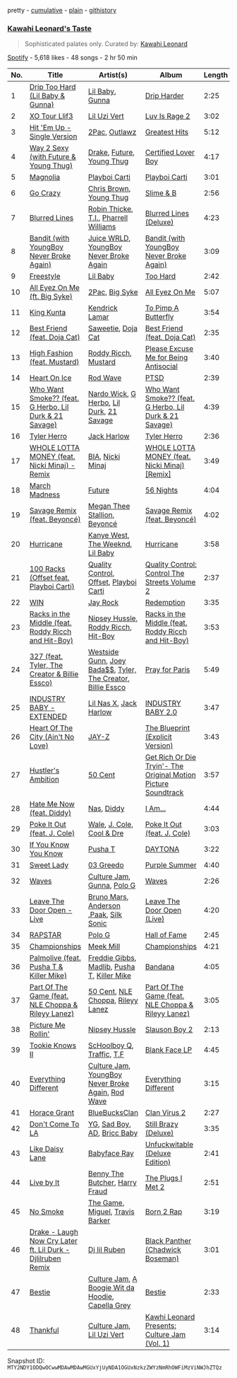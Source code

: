 pretty - [cumulative](/playlists/cumulative/37i9dQZF1DWVztgMIUG66M.md) - [plain](/playlists/plain/37i9dQZF1DWVztgMIUG66M) - [githistory](https://github.githistory.xyz/mackorone/spotify-playlist-archive/blob/main/playlists/plain/37i9dQZF1DWVztgMIUG66M)

### [Kawahi Leonard's Taste](https://open.spotify.com/playlist/37i9dQZF1DWVztgMIUG66M)

> Sophisticated palates only\. Curated by: <a href="https://open.spotify.com/artist/3NbMf2TTL0tcjISP5AFgzf?si=7GfavyvfTIKTXvIxKrVFyw">Kawahi Leonard</a>

[Spotify](https://open.spotify.com/user/spotify) - 5,618 likes - 48 songs - 2 hr 50 min

| No. | Title | Artist(s) | Album | Length |
|---|---|---|---|---|
| 1 | [Drip Too Hard \(Lil Baby & Gunna\)](https://open.spotify.com/track/78QR3Wp35dqAhFEc2qAGjE) | [Lil Baby](https://open.spotify.com/artist/5f7VJjfbwm532GiveGC0ZK), [Gunna](https://open.spotify.com/artist/2hlmm7s2ICUX0LVIhVFlZQ) | [Drip Harder](https://open.spotify.com/album/2yXnY2NiaZk9QiJJittS81) | 2:25 |
| 2 | [XO Tour Llif3](https://open.spotify.com/track/7GX5flRQZVHRAGd6B4TmDO) | [Lil Uzi Vert](https://open.spotify.com/artist/4O15NlyKLIASxsJ0PrXPfz) | [Luv Is Rage 2](https://open.spotify.com/album/733e1ZfktLSwj96X5rsMeE) | 3:02 |
| 3 | [Hit 'Em Up \- Single Version](https://open.spotify.com/track/0Z2J91b2iTGLVTZC4fKgxf) | [2Pac](https://open.spotify.com/artist/1ZwdS5xdxEREPySFridCfh), [Outlawz](https://open.spotify.com/artist/2jp3Fk52x0HbymU0lNYbSC) | [Greatest Hits](https://open.spotify.com/album/1WBZyULtlANBKed7Zf9cDP) | 5:12 |
| 4 | [Way 2 Sexy \(with Future & Young Thug\)](https://open.spotify.com/track/0k1WUmIRnG3xU6fvvDVfRG) | [Drake](https://open.spotify.com/artist/3TVXtAsR1Inumwj472S9r4), [Future](https://open.spotify.com/artist/1RyvyyTE3xzB2ZywiAwp0i), [Young Thug](https://open.spotify.com/artist/50co4Is1HCEo8bhOyUWKpn) | [Certified Lover Boy](https://open.spotify.com/album/3SpBlxme9WbeQdI9kx7KAV) | 4:17 |
| 5 | [Magnolia](https://open.spotify.com/track/1e1JKLEDKP7hEQzJfNAgPl) | [Playboi Carti](https://open.spotify.com/artist/699OTQXzgjhIYAHMy9RyPD) | [Playboi Carti](https://open.spotify.com/album/4rJgzzfFHAVFhCSt2P4I3j) | 3:01 |
| 6 | [Go Crazy](https://open.spotify.com/track/1IIKrJVP1C9N7iPtG6eOsK) | [Chris Brown](https://open.spotify.com/artist/7bXgB6jMjp9ATFy66eO08Z), [Young Thug](https://open.spotify.com/artist/50co4Is1HCEo8bhOyUWKpn) | [Slime & B](https://open.spotify.com/album/7fZKtzZAsfH0kzeTivu5TG) | 2:56 |
| 7 | [Blurred Lines](https://open.spotify.com/track/0n4bITAu0Y0nigrz3MFJMb) | [Robin Thicke](https://open.spotify.com/artist/0ZrpamOxcZybMHGg1AYtHP), [T.I.](https://open.spotify.com/artist/4OBJLual30L7gRl5UkeRcT), [Pharrell Williams](https://open.spotify.com/artist/2RdwBSPQiwcmiDo9kixcl8) | [Blurred Lines \(Deluxe\)](https://open.spotify.com/album/1eHyfkrIOVLGVnt5E4MD2j) | 4:23 |
| 8 | [Bandit \(with YoungBoy Never Broke Again\)](https://open.spotify.com/track/6Gg1gjgKi2AK4e0qzsR7sd) | [Juice WRLD](https://open.spotify.com/artist/4MCBfE4596Uoi2O4DtmEMz), [YoungBoy Never Broke Again](https://open.spotify.com/artist/7wlFDEWiM5OoIAt8RSli8b) | [Bandit \(with YoungBoy Never Broke Again\)](https://open.spotify.com/album/3t6Z2qoBVCS4NHNI25XECH) | 3:09 |
| 9 | [Freestyle](https://open.spotify.com/track/5BbdKBZO0TH0GhfxUfyhL9) | [Lil Baby](https://open.spotify.com/artist/5f7VJjfbwm532GiveGC0ZK) | [Too Hard](https://open.spotify.com/album/750APP0eKVlcgOxaZnBnVt) | 2:42 |
| 10 | [All Eyez On Me \(ft\. Big Syke\)](https://open.spotify.com/track/4VQNCzfZ3MdHEwwErNXpBo) | [2Pac](https://open.spotify.com/artist/1ZwdS5xdxEREPySFridCfh), [Big Syke](https://open.spotify.com/artist/5J32qSlWzKCdcL31B8wglv) | [All Eyez On Me](https://open.spotify.com/album/78iX7tMceN0FsnmabAtlOC) | 5:07 |
| 11 | [King Kunta](https://open.spotify.com/track/0N3W5peJUQtI4eyR6GJT5O) | [Kendrick Lamar](https://open.spotify.com/artist/2YZyLoL8N0Wb9xBt1NhZWg) | [To Pimp A Butterfly](https://open.spotify.com/album/7ycBtnsMtyVbbwTfJwRjSP) | 3:54 |
| 12 | [Best Friend \(feat\. Doja Cat\)](https://open.spotify.com/track/2etHQJxIbV0soyPhelVs9Y) | [Saweetie](https://open.spotify.com/artist/6cK3NBO6uP7hh0oyuVELFl), [Doja Cat](https://open.spotify.com/artist/5cj0lLjcoR7YOSnhnX0Po5) | [Best Friend \(feat\. Doja Cat\)](https://open.spotify.com/album/28Yv9BE6ZI6dccK0sxbEq4) | 2:35 |
| 13 | [High Fashion \(feat\. Mustard\)](https://open.spotify.com/track/07KXEDMj78x68D884wgVEm) | [Roddy Ricch](https://open.spotify.com/artist/757aE44tKEUQEqRuT6GnEB), [Mustard](https://open.spotify.com/artist/0YinUQ50QDB7ZxSCLyQ40k) | [Please Excuse Me for Being Antisocial](https://open.spotify.com/album/52u4anZbHd6UInnmHRFzba) | 3:40 |
| 14 | [Heart On Ice](https://open.spotify.com/track/591ks2A0o7ratTpiRdI7M6) | [Rod Wave](https://open.spotify.com/artist/45TgXXqMDdF8BkjA83OM7z) | [PTSD](https://open.spotify.com/album/7m3LlqH5j3aGBaJ6M6anIm) | 2:39 |
| 15 | [Who Want Smoke?? \(feat\. G Herbo, Lil Durk & 21 Savage\)](https://open.spotify.com/track/4yNoUQkYf1QF8iYlEzNynH) | [Nardo Wick](https://open.spotify.com/artist/0Njy6yR9LykNKYg9yE23QN), [G Herbo](https://open.spotify.com/artist/5QdEbQJ3ylBnc3gsIASAT5), [Lil Durk](https://open.spotify.com/artist/3hcs9uc56yIGFCSy9leWe7), [21 Savage](https://open.spotify.com/artist/1URnnhqYAYcrqrcwql10ft) | [Who Want Smoke?? \(feat\. G Herbo, Lil Durk & 21 Savage\)](https://open.spotify.com/album/5aSofcF0U90UxJaDr62r6X) | 4:39 |
| 16 | [Tyler Herro](https://open.spotify.com/track/4DuUwzP4ALMqpquHU0ltAB) | [Jack Harlow](https://open.spotify.com/artist/2LIk90788K0zvyj2JJVwkJ) | [Tyler Herro](https://open.spotify.com/album/4Vd7lpztpJdmMt9hrLfXWe) | 2:36 |
| 17 | [WHOLE LOTTA MONEY \(feat\. Nicki Minaj\) \- Remix](https://open.spotify.com/track/67G6iaOw8DZqp1z8STR89R) | [BIA](https://open.spotify.com/artist/6veh5zbFpm31XsPdjBgPER), [Nicki Minaj](https://open.spotify.com/artist/0hCNtLu0JehylgoiP8L4Gh) | [WHOLE LOTTA MONEY \(feat\. Nicki Minaj\) \[Remix\]](https://open.spotify.com/album/7swo0lVREzeFmLpCTKAkzs) | 3:49 |
| 18 | [March Madness](https://open.spotify.com/track/3WcC6NH9J77xPEvj1SOL7z) | [Future](https://open.spotify.com/artist/1RyvyyTE3xzB2ZywiAwp0i) | [56 Nights](https://open.spotify.com/album/4Mqt4zRLIwFtZyzh7tAUQE) | 4:04 |
| 19 | [Savage Remix \(feat\. Beyoncé\)](https://open.spotify.com/track/5v4GgrXPMghOnBBLmveLac) | [Megan Thee Stallion](https://open.spotify.com/artist/181bsRPaVXVlUKXrxwZfHK), [Beyoncé](https://open.spotify.com/artist/6vWDO969PvNqNYHIOW5v0m) | [Savage Remix \(feat\. Beyoncé\)](https://open.spotify.com/album/6M4VOF1ExBRii1x20Pk0GR) | 4:02 |
| 20 | [Hurricane](https://open.spotify.com/track/44I7sqKYCAa7bQdVywkShO) | [Kanye West](https://open.spotify.com/artist/5K4W6rqBFWDnAN6FQUkS6x), [The Weeknd](https://open.spotify.com/artist/1Xyo4u8uXC1ZmMpatF05PJ), [Lil Baby](https://open.spotify.com/artist/5f7VJjfbwm532GiveGC0ZK) | [Hurricane](https://open.spotify.com/album/4YV1qBdn6O6thyg18kBo0N) | 3:58 |
| 21 | [100 Racks \(Offset feat\. Playboi Carti\)](https://open.spotify.com/track/4T2dHb8XBYHlVj7Dyo1cW9) | [Quality Control](https://open.spotify.com/artist/6i392l38cR3uBPF0DbNs7S), [Offset](https://open.spotify.com/artist/4DdkRBBYG6Yk9Ka8tdJ9BW), [Playboi Carti](https://open.spotify.com/artist/699OTQXzgjhIYAHMy9RyPD) | [Quality Control: Control The Streets Volume 2](https://open.spotify.com/album/59zpaLOByFkJhc9D5Xqna9) | 2:37 |
| 22 | [WIN](https://open.spotify.com/track/69WMdZSqdQwFgLVpbMsZ2J) | [Jay Rock](https://open.spotify.com/artist/28ExwzUQsvgJooOI0X1mr3) | [Redemption](https://open.spotify.com/album/4IAMLhL37kMrpByavj25Ne) | 3:35 |
| 23 | [Racks in the Middle \(feat\. Roddy Ricch and Hit\-Boy\)](https://open.spotify.com/track/6ya8ejoKgw906Y8LWclqrp) | [Nipsey Hussle](https://open.spotify.com/artist/0EeQBlQJFiAfJeVN2vT9s0), [Roddy Ricch](https://open.spotify.com/artist/757aE44tKEUQEqRuT6GnEB), [Hit\-Boy](https://open.spotify.com/artist/6q3p11nP1p80Ey6LrOOSed) | [Racks in the Middle \(feat\. Roddy Ricch and Hit\-Boy\)](https://open.spotify.com/album/6a2c06GAsKigzV53VyzBXk) | 3:53 |
| 24 | [327 \(feat\. Tyler, The Creator & Billie Essco\)](https://open.spotify.com/track/5sxRbu2Oi9lgmLO8taA3Rf) | [Westside Gunn](https://open.spotify.com/artist/0ABk515kENDyATUdpCKVfW), [Joey Bada$$](https://open.spotify.com/artist/2P5sC9cVZDToPxyomzF1UH), [Tyler, The Creator](https://open.spotify.com/artist/4V8LLVI7PbaPR0K2TGSxFF), [Billie Essco](https://open.spotify.com/artist/53IIk03HWWJ2Z7QwQ9yFHh) | [Pray for Paris](https://open.spotify.com/album/6nfJMRoIjyRwk3ZTHNm0PY) | 5:49 |
| 25 | [INDUSTRY BABY \- EXTENDED](https://open.spotify.com/track/4BI4iNZigfF4SUq13TcFPh) | [Lil Nas X](https://open.spotify.com/artist/7jVv8c5Fj3E9VhNjxT4snq), [Jack Harlow](https://open.spotify.com/artist/2LIk90788K0zvyj2JJVwkJ) | [INDUSTRY BABY 2.0](https://open.spotify.com/album/1GCduuJPhQGgnQEMxhp0fc) | 3:47 |
| 26 | [Heart Of The City \(Ain't No Love\)](https://open.spotify.com/track/6gpZSI0xEMTzleBc5ykOVA) | [JAY\-Z](https://open.spotify.com/artist/3nFkdlSjzX9mRTtwJOzDYB) | [The Blueprint \(Explicit Version\)](https://open.spotify.com/album/69CmkikTHkGKdkrUZTtyWl) | 3:43 |
| 27 | [Hustler's Ambition](https://open.spotify.com/track/7t67S1XHT4jU0GCkruG34R) | [50 Cent](https://open.spotify.com/artist/3q7HBObVc0L8jNeTe5Gofh) | [Get Rich Or Die Tryin'\- The Original Motion Picture Soundtrack](https://open.spotify.com/album/5D2CHiTlb8MXWJsZWXjkZf) | 3:57 |
| 28 | [Hate Me Now \(feat\. Diddy\)](https://open.spotify.com/track/158DIbrVt4YbqNnWyRCS3P) | [Nas](https://open.spotify.com/artist/20qISvAhX20dpIbOOzGK3q), [Diddy](https://open.spotify.com/artist/59wfkuBoNyhDMQGCljbUbA) | [I Am...](https://open.spotify.com/album/4UhEjfIRx4tE1XRY21vwNa) | 4:44 |
| 29 | [Poke It Out \(feat\. J\. Cole\)](https://open.spotify.com/track/1IeCWMwZs4rCmwPOjZYWN7) | [Wale](https://open.spotify.com/artist/67nwj3Y5sZQLl72VNUHEYE), [J\. Cole](https://open.spotify.com/artist/6l3HvQ5sa6mXTsMTB19rO5), [Cool & Dre](https://open.spotify.com/artist/2PsjBHyb950JI7BHXY10TD) | [Poke It Out \(feat\. J\. Cole\)](https://open.spotify.com/album/2DXRWlFTI8l2YvBD4iFUK8) | 3:03 |
| 30 | [If You Know You Know](https://open.spotify.com/track/6bGwKHXHNLmTy6yt147FPh) | [Pusha T](https://open.spotify.com/artist/0ONHkAv9pCAFxb0zJwDNTy) | [DAYTONA](https://open.spotify.com/album/07bIdDDe3I3hhWpxU6tuBp) | 3:22 |
| 31 | [Sweet Lady](https://open.spotify.com/track/6VBuV3fk37EGAqFbDVQjHv) | [03 Greedo](https://open.spotify.com/artist/0FtsMKmZEq8fBWqdSOWtqp) | [Purple Summer](https://open.spotify.com/album/0mN9qYcfmWYMfsy0t30xUc) | 4:40 |
| 32 | [Waves](https://open.spotify.com/track/42Q71LGgYI4eBdebWn5m6D) | [Culture Jam](https://open.spotify.com/artist/3NbMf2TTL0tcjISP5AFgzf), [Gunna](https://open.spotify.com/artist/2hlmm7s2ICUX0LVIhVFlZQ), [Polo G](https://open.spotify.com/artist/6AgTAQt8XS6jRWi4sX7w49) | [Waves](https://open.spotify.com/album/3KgB42cAVjQSMLi8oN90Th) | 2:26 |
| 33 | [Leave The Door Open \- Live](https://open.spotify.com/track/3XFY3bKOme4E3QhJqHS1Pi) | [Bruno Mars](https://open.spotify.com/artist/0du5cEVh5yTK9QJze8zA0C), [Anderson .Paak](https://open.spotify.com/artist/3jK9MiCrA42lLAdMGUZpwa), [Silk Sonic](https://open.spotify.com/artist/6PvvGcCY2XtUcSRld1Wilr) | [Leave The Door Open \(Live\)](https://open.spotify.com/album/2gGhczmNc2vRIdqV4Rmhxq) | 4:20 |
| 34 | [RAPSTAR](https://open.spotify.com/track/5YZlTyErRTk3wjfgu5lQGD) | [Polo G](https://open.spotify.com/artist/6AgTAQt8XS6jRWi4sX7w49) | [Hall of Fame](https://open.spotify.com/album/7DRgfXDI7Uk4HKIEC1Z4lb) | 2:45 |
| 35 | [Championships](https://open.spotify.com/track/5DTOk0tCrmicVQP4mc6hkr) | [Meek Mill](https://open.spotify.com/artist/20sxb77xiYeusSH8cVdatc) | [Championships](https://open.spotify.com/album/6UYZEYjpN1DYRW0kqFy9ZE) | 4:21 |
| 36 | [Palmolive \(feat\. Pusha T & Killer Mike\)](https://open.spotify.com/track/0w9aWiDqZPCOCOtRTLkTPd) | [Freddie Gibbs](https://open.spotify.com/artist/0Y4inQK6OespitzD6ijMwb), [Madlib](https://open.spotify.com/artist/5LhTec3c7dcqBvpLRWbMcf), [Pusha T](https://open.spotify.com/artist/0ONHkAv9pCAFxb0zJwDNTy), [Killer Mike](https://open.spotify.com/artist/2N4EYkIlG1kv25g6Wv8LGI) | [Bandana](https://open.spotify.com/album/31KbO7WnDp2AjPdmRTJzdf) | 4:05 |
| 37 | [Part Of The Game \(feat\. NLE Choppa & Rileyy Lanez\)](https://open.spotify.com/track/58u07iWTstIQrxiCM2GuuA) | [50 Cent](https://open.spotify.com/artist/3q7HBObVc0L8jNeTe5Gofh), [NLE Choppa](https://open.spotify.com/artist/0ErzCpIMyLcjPiwT4elrtZ), [Rileyy Lanez](https://open.spotify.com/artist/1PmrYsZvpVB9ilWx0eZHdr) | [Part Of The Game \(feat\. NLE Choppa & Rileyy Lanez\)](https://open.spotify.com/album/4U8n0uEGmEvNu2dzCgG8yv) | 3:05 |
| 38 | [Picture Me Rollin'](https://open.spotify.com/track/06ztbFJIRt9jfabj16TmTx) | [Nipsey Hussle](https://open.spotify.com/artist/0EeQBlQJFiAfJeVN2vT9s0) | [Slauson Boy 2](https://open.spotify.com/album/6pAP6aJ2SUmhE9VXB8bm02) | 2:13 |
| 39 | [Tookie Knows II](https://open.spotify.com/track/3mViCAKDSnEoGijjbmcQYA) | [ScHoolboy Q](https://open.spotify.com/artist/5IcR3N7QB1j6KBL8eImZ8m), [Traffic](https://open.spotify.com/artist/5z4GIgsp4Ex4mTJBaIcRG2), [T.F](https://open.spotify.com/artist/3S0ftTsY7HDY3Rnzqy5v9d) | [Blank Face LP](https://open.spotify.com/album/0YbpATCIng8Fz2JrfHmEf7) | 4:45 |
| 40 | [Everything Different](https://open.spotify.com/track/41WFnZg6LOFNnapyT0y2sP) | [Culture Jam](https://open.spotify.com/artist/3NbMf2TTL0tcjISP5AFgzf), [YoungBoy Never Broke Again](https://open.spotify.com/artist/7wlFDEWiM5OoIAt8RSli8b), [Rod Wave](https://open.spotify.com/artist/45TgXXqMDdF8BkjA83OM7z) | [Everything Different](https://open.spotify.com/album/5TIteJSF6npZIaT5ioODRe) | 3:15 |
| 41 | [Horace Grant](https://open.spotify.com/track/40hPFKWF2gijwThoTNYr3B) | [BlueBucksClan](https://open.spotify.com/artist/1l61CX1j6go8arTjPH9wy0) | [Clan Virus 2](https://open.spotify.com/album/0vlaIjxQPZqYO5UptzSpa4) | 2:27 |
| 42 | [Don't Come To LA](https://open.spotify.com/track/1mQvz26F9aw3493qoH7Jas) | [YG](https://open.spotify.com/artist/0A0FS04o6zMoto8OKPsDwY), [Sad Boy](https://open.spotify.com/artist/4qQ0W1Z8cxepU1IeaxDXPg), [AD](https://open.spotify.com/artist/4Maf38TSoYT83qXqsO20JI), [Bricc Baby](https://open.spotify.com/artist/6WtTLIl6HLw0JI15Z3Ia8q) | [Still Brazy \(Deluxe\)](https://open.spotify.com/album/5xYelOucTX5yIB93L6CVo4) | 3:35 |
| 43 | [Like Daisy Lane](https://open.spotify.com/track/4EdM01ZAyykYVOBtrRiqZI) | [Babyface Ray](https://open.spotify.com/artist/3zZ88AwlTwfCJkowsFCvLA) | [Unfuckwitable \(Deluxe Edition\)](https://open.spotify.com/album/4TZreMdjJL5LjJmK61oxG6) | 2:41 |
| 44 | [Live by It](https://open.spotify.com/track/4BbKdA6szsCVCpLtlKKbX4) | [Benny The Butcher](https://open.spotify.com/artist/5Matrg5du62bXwer29cU5T), [Harry Fraud](https://open.spotify.com/artist/37ASGd4rWpHjuVonnYAN6S) | [The Plugs I Met 2](https://open.spotify.com/album/20XfOL0gmcOQhupwC2bMDj) | 2:51 |
| 45 | [No Smoke](https://open.spotify.com/track/6gmOXwz3qaVoxcDL5uPqm0) | [The Game](https://open.spotify.com/artist/0NbfKEOTQCcwd6o7wSDOHI), [Miguel](https://open.spotify.com/artist/360IAlyVv4PCEVjgyMZrxK), [Travis Barker](https://open.spotify.com/artist/4exLIFE8sISLr28sqG1qNX) | [Born 2 Rap](https://open.spotify.com/album/5MDmKDe9kmJBsf8yYn8dUM) | 3:19 |
| 46 | [Drake \- Laugh Now Cry Later ft\. Lil Durk \- Djlilruben Remix](https://open.spotify.com/track/6mDPj5TMqltJvm7XhjPohr) | [Dj lil Ruben](https://open.spotify.com/artist/2YIOuv8WFdSczY69tRshwA) | [Black Panther \(Chadwick Boseman\)](https://open.spotify.com/album/068sfnShzgsZdkhUZ6khZe) | 3:01 |
| 47 | [Bestie](https://open.spotify.com/track/4RJ2tHMoFQbUus12u1hB5l) | [Culture Jam](https://open.spotify.com/artist/3NbMf2TTL0tcjISP5AFgzf), [A Boogie Wit da Hoodie](https://open.spotify.com/artist/31W5EY0aAly4Qieq6OFu6I), [Capella Grey](https://open.spotify.com/artist/59HbaJ5E8ud7FNLGqUN1KH) | [Bestie](https://open.spotify.com/album/2wNYpDzwgeSbxSc8dVXcev) | 2:33 |
| 48 | [Thankful](https://open.spotify.com/track/1MnzfrEHFh4Aj9uc85Rbuc) | [Culture Jam](https://open.spotify.com/artist/3NbMf2TTL0tcjISP5AFgzf), [Lil Uzi Vert](https://open.spotify.com/artist/4O15NlyKLIASxsJ0PrXPfz) | [Kawhi Leonard Presents: Culture Jam \(Vol\. 1\)](https://open.spotify.com/album/5QkoMINx6wyDn80AIOnErN) | 3:14 |

Snapshot ID: `MTY2NDY1ODQwOCwwMDAwMDAwMGUxYjUyNDA1OGUxNzkzZWYzNmRhOWFiMzViNWJhZTQz`
